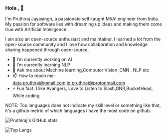 ### Hola , 👋

I'm Pruthiraj Jayasingh, a passionate self-taught Ml/AI engineer  from India. My passion for software lies with dreaming up ideas and making them come true with Artificial Intelligence. 

I am also an open-source enthusiast and maintainer. I learned a lot from the open-source community and I love how collaboration and knowledge sharing happened through open-source.

- 🔭 I’m currently working on AI 
- 🌱 I’m currently learning NLP
- 💬 Ask me about Machine learning,Computer Vision ,CNN , NLP etc
- 📫 How to reach me: data.pruthiraj@gmail.com,jd.pruthiraj@protonmail.com
- ⚡ Fun fact: I like Avangers, Love to Listen to Slash,GNR,BucketHead, While coding

NOTE: Top languages does not indicate my skill level or something like that, it's a github metric of which languages i have the most code on github.

![Pruthiraj's GitHub stats](https://github-readme-stats.vercel.app/api?username=Code-Trees&show_icons=true&theme=radical)

![Top Langs](https://github-readme-stats.vercel.app/api/top-langs/?username=Code-Trees&layout=compact)
